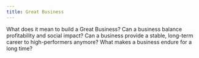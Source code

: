 ```yaml
---
title: Great Business
---
```


What does it mean to build a Great Business? Can a business balance profitability and social impact? Can a business provide a stable, long-term career to high-performers anymore? What makes a business endure for a long time?